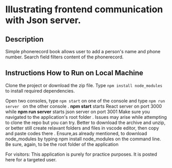 # Illustrating frontend communication with Json server.

## Description
Simple phonerecord book allows user to add a person's name and phone number. Search field filters content of the phonerecord.

## Instructions How to Run on Local Machine

Clone the project or download the zip file.  Type `npm install node_modules` to install required dependencies.

 Open two consoles, type `npm start` on one of the console and type `npm run server ` on the other console  .
 **npm start** starts  React server on port 3000  while  **npm run server** starts json server on port 3001
 Make sure you navigated to the application's root folder  .
 Issues may arise while attempting to clone the repo but you can try.
 Better to download the archive and unzip, or better still create relavant folders and files in vscode editor, then copy and paste codes there  .
 Ensure,as already mentioned, to download node_modules by typing npm install node_modules on the command line.
 Be sure, again, to be the root folder of the application

 For visitors:
 This application is purely for practice purposes. It is posted here for  a targeted user.
 


